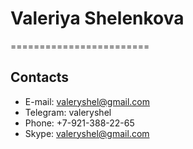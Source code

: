 # Valeriya Shelenkova
========================

## Contacts

* E-mail: valeryshel@gmail.com
* Telegram: valeryshel
* Phone: +7-921-388-22-65
* Skype: valeryshel@gmail.com
